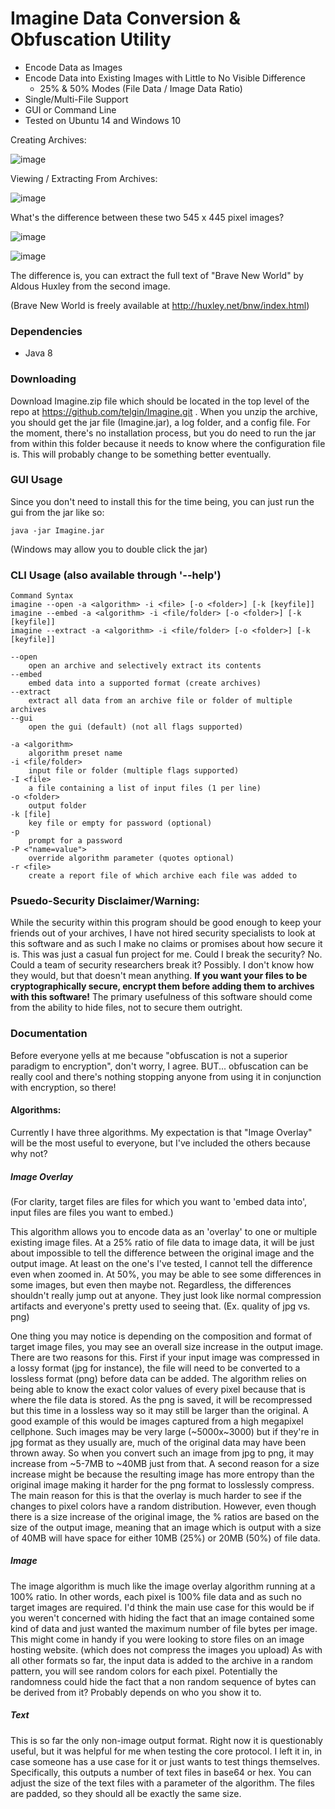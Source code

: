 # Imagine Data Conversion & Obfuscation Utility
* Encode Data as Images
* Encode Data into Existing Images with Little to No Visible Difference
  * 25% & 50% Modes (File Data / Image Data Ratio)
* Single/Multi-File Support
* GUI or Command Line
* Tested on Ubuntu 14 and Windows 10

Creating Archives:

![image](https://github.com/telgin/Imagine/blob/master/documentation/create_archive.png?raw=true "Create Archives")

Viewing / Extracting From Archives:

![image](https://github.com/telgin/Imagine/blob/master/documentation/view_archive.png?raw=true "View Archives")

What's the difference between these two 545 x 445 pixel images? 

![image](https://github.com/telgin/Imagine/blob/master/documentation/original_gull.png?raw=true "Original Gull")

![image](https://github.com/telgin/Imagine/blob/master/documentation/bnw_gull.png?raw=true "Brave New World Gull")

The difference is, you can extract the full text of "Brave New World" by Aldous Huxley from the second image.

(Brave New World is freely available at http://huxley.net/bnw/index.html)

### Dependencies
* Java 8

### Downloading
Download Imagine.zip file which should be located in the top level of the repo at https://github.com/telgin/Imagine.git . When you unzip the archive, you should get the jar file (Imagine.jar), a log folder, and a config file. For the moment, there's no installation process, but you do need to run the jar from within this folder because it needs to know where the configuration file is. This will probably change to be something better eventually.

### GUI Usage
Since you don't need to install this for the time being, you can just run the gui from the jar like so:

	java -jar Imagine.jar
	
(Windows may allow you to double click the jar)

### CLI Usage (also available through '--help')
```text
Command Syntax
imagine --open -a <algorithm> -i <file> [-o <folder>] [-k [keyfile]]
imagine --embed -a <algorithm> -i <file/folder> [-o <folder>] [-k [keyfile]]
imagine --extract -a <algorithm> -i <file/folder> [-o <folder>] [-k [keyfile]]

--open
    open an archive and selectively extract its contents
--embed
    embed data into a supported format (create archives)
--extract
    extract all data from an archive file or folder of multiple archives
--gui
    open the gui (default) (not all flags supported)

-a <algorithm>
    algorithm preset name
-i <file/folder>
    input file or folder (multiple flags supported)
-I <file>
    a file containing a list of input files (1 per line)
-o <folder>
    output folder
-k [file]
    key file or empty for password (optional)
-p
    prompt for a password
-P <"name=value">
    override algorithm parameter (quotes optional)
-r <file>
    create a report file of which archive each file was added to
```

### Psuedo-Security Disclaimer/Warning:
While the security within this program should be good enough to keep your friends out of your archives, I have not hired security specialists to look at this software and as such I make no claims or promises about how secure it is. This was just a casual fun project for me. Could I break the security? No. Could a team of security researchers break it? Possibly. I don't know how they would, but that doesn't mean anything. **If you want your files to be cryptographically secure, encrypt them before adding them to archives with this software!** The primary usefulness of this software should come from the ability to hide files, not to secure them outright.

### Documentation
Before everyone yells at me because "obfuscation is not a superior paradigm to encryption", don't worry, I agree. BUT... obfuscation can be really cool and there's nothing stopping anyone from using it in conjunction with encryption, so there!

#### Algorithms:
Currently I have three algorithms. My expectation is that "Image Overlay" will be the most useful to everyone, but I've included the others because why not?

##### Image Overlay

(For clarity, target files are files for which you want to 'embed data into', input files are files you want to embed.)

This algorithm allows you to encode data as an 'overlay' to one or multiple existing image files. At a 25% ratio of file data to image data, it will be just about impossible to tell the difference between the original image and the output image. At least on the one's I've tested, I cannot tell the difference even when zoomed in. At 50%, you may be able to see some differences in some images, but even then maybe not. Regardless, the differences shouldn't really jump out at anyone. They just look like normal compression artifacts and everyone's pretty used to seeing that. (Ex. quality of jpg vs. png)

One thing you may notice is depending on the composition and format of target image files, you may see an overall size increase in the output image. There are two reasons for this. First if your input image was compressed in a lossy format (jpg for instance), the file will need to be converted to a lossless format (png) before data can be added. The algorithm relies on being able to know the exact color values of every pixel because that is where the file data is stored. As the png is saved, it will be recompressed but this time in a lossless way so it may still be larger than the original. A good example of this would be images captured from a high megapixel cellphone. Such images may be very large (~5000x~3000) but if they're in jpg format as they usually are, much of the original data may have been thrown away. So when you convert such an image from jpg to png, it may increase from ~5-7MB to ~40MB just from that. A second reason for a size increase might be because the resulting image has more entropy than the original image making it harder for the png format to losslessly compress. The main reason for this is that the overlay is much harder to see if the changes to pixel colors have a random distribution. However, even though there is a size increase of the original image, the % ratios are based on the size of the output image, meaning that an image which is output with a size of 40MB will have space for either 10MB (25%) or 20MB (50%) of file data.

##### Image

The image algorithm is much like the image overlay algorithm running at a 100% ratio. In other words, each pixel is 100% file data and as such no target images are required. I'd think the main use case for this would be if you weren't concerned with hiding the fact that an image contained some kind of data and just wanted the maximum number of file bytes per image. This might come in handy if you were looking to store files on an image hosting website. (which does not compress the images you upload) As with all other formats so far, the input data is added to the archive in a random pattern, you will see random colors for each pixel. Potentially the randomness could hide the fact that a non random sequence of bytes can be derived from it? Probably depends on who you show it to.

##### Text

This is so far the only non-image output format. Right now it is questionably useful, but it was helpful for me when testing the core protocol. I left it in, in case someone has a use case for it or just wants to test things themselves. Specifically, this outputs a number of text files in base64 or hex. You can adjust the size of the text files with a parameter of the algorithm. The files are padded, so they should all be exactly the same size.

